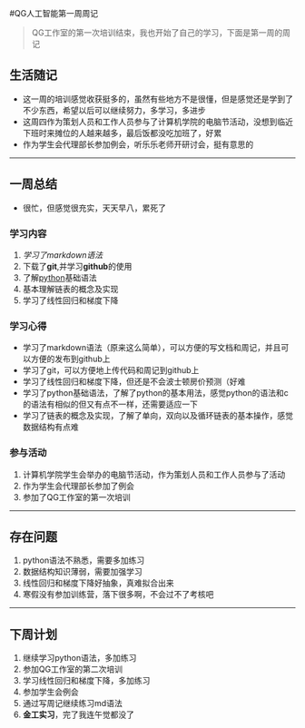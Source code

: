 #QG人工智能第一周周记
>QG工作室的第一次培训结束，我也开始了自己的学习，下面是第一周的周记
## 生活随记
- 这一周的培训感觉收获挺多的，虽然有些地方不是很懂，但是感觉还是学到了不少东西，希望以后可以继续努力，多学习，多进步
- 这周四作为策划人员和工作人员参与了计算机学院的电脑节活动，没想到临近下班时来摊位的人越来越多，最后饭都没吃加班了，好累
- 作为学生会代理部长参加例会，听乐乐老师开研讨会，挺有意思的

---

## 一周总结
- 很忙，但感觉很充实，天天早八，累死了
### 学习内容
1. *学习了markdown语法*
2. 下载了**git**,并学习**github**的使用
3. 了解<u>python</u>基础语法
4. 基本理解链表的概念及实现
5. 学习了线性回归和梯度下降
### 学习心得
- 学习了markdown语法（原来这么简单），可以方便的写文档和周记，并且可以方便的发布到github上
- 学习了git，可以方便地上传代码和周记到github上
- 学习了线性回归和梯度下降，但还是不会波士顿房价预测（好难
- 学习了python基础语法，了解了python的基本用法，感觉python的语法和c的语法有相似的但又有点不一样，还需要适应一下
- 学习了链表的概念及实现，了解了单向，双向以及循环链表的基本操作，感觉数据结构有点难
### 参与活动
1. 计算机学院学生会举办的电脑节活动，作为策划人员和工作人员参与了活动
2. 作为学生会代理部长参加了例会
3. 参加了QG工作室的第一次培训

---

## 存在问题
1. python语法不熟悉，需要多加练习
2. 数据结构知识薄弱，需要加强学习
3. 线性回归和梯度下降好抽象，真难拟合出来
4. 寒假没有参加训练营，落下很多啊，不会过不了考核吧

---

## 下周计划
1. 继续学习python语法，多加练习
2. 参加QG工作室的第二次培训
3. 学习线性回归和梯度下降，多加练习
4. 参加学生会例会
5. 通过写周记继续练习md语法
6. **金工实习**，完了我连午觉都没了